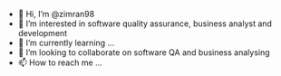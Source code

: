 - 👋 Hi, I’m @zimran98
- 👀 I’m interested in software quality assurance, business analyst and development
- 🌱 I’m currently learning ...
- 💞️ I’m looking to collaborate on software QA and business analysing
- 📫 How to reach me ...

<!---
zimran98/zimran98 is a ✨ special ✨ repository because its `README.md` (this file) appears on your GitHub profile.
You can click the Preview link to take a look at your changes.
--->

